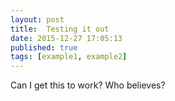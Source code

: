 ```yaml
---
layout: post
title:  Testing it out
date: 2015-12-27 17:05:13
published: true
tags: [example1, example2]
---
```


Can I get this to work? Who believes?
